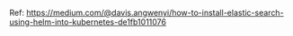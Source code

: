Ref: https://medium.com/@davis.angwenyi/how-to-install-elastic-search-using-helm-into-kubernetes-de1fb1011076